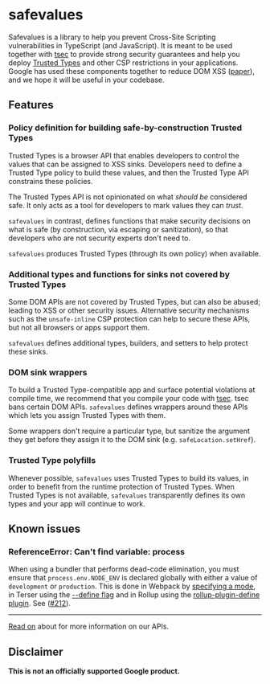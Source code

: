 # safevalues

Safevalues is a library to help you prevent Cross-Site Scripting vulnerabilities
in TypeScript (and JavaScript). It is meant to be used together with
[tsec](https://github.com/googleinterns/tsec) to provide strong security
guarantees and help you deploy
[Trusted Types](https://w3c.github.io/trusted-types/dist/spec/) and
other CSP restrictions in your applications. Google has used these components
together to reduce DOM XSS ([paper](https://research.google/pubs/pub49950/)),
and we hope it will be useful in your codebase.

## Features

### Policy definition for building safe-by-construction Trusted Types

Trusted Types is a browser API that enables developers to control the values
that can be assigned to XSS sinks. Developers need to define a Trusted Type
policy to build these values, and then the Trusted Type API constrains these
policies.

The Trusted Types API is not opinionated on what *should be* considered safe. It
only acts as a tool for developers to mark values they can *trust*.

`safevalues` in contrast, defines functions that make security decisions on what
is safe (by construction, via escaping or sanitization), so that developers who
are not security experts don't need to.

`safevalues` produces Trusted Types (through its own policy) when available.

### Additional types and functions for sinks not covered by Trusted Types

Some DOM APIs are not covered by Trusted Types, but can also be abused; leading
to XSS or other security issues. Alternative security mechanisms such as the
`unsafe-inline` CSP protection can help to secure these APIs, but not all
browsers or apps support them.

`safevalues` defines additional types, builders, and setters to help protect
these sinks.

### DOM sink wrappers

To build a Trusted Type-compatible app and surface potential violations at
compile time, we recommend that you compile your code with
[tsec](https://github.com/googleinterns/tsec). tsec bans certain DOM APIs.
`safevalues` defines wrappers around these APIs which lets you assign Trusted
Types with them.

Some wrappers don't require a particular type, but sanitize the argument they
get before they assign it to the DOM sink (e.g. `safeLocation.setHref`).

### Trusted Type polyfills

Whenever possible, `safevalues` uses Trusted Types to build its values, in order
to benefit from the runtime protection of Trusted Types. When Trusted Types is
not available, `safevalues` transparently defines its own types and your app
will continue to work.

## Known issues

### ReferenceError: Can't find variable: process

When using a bundler that performs dead-code elimination, you must ensure that
`process.env.NODE_ENV` is declared globally with either a value of `development`
or `production`. This is done in Webpack by
[specifying a mode](https://webpack.js.org/guides/production/#specify-the-mode),
in Terser using the
[--define flag](https://webpack.js.org/guides/production/#specify-the-mode) and
in Rollup using the
[rollup-plugin-define plugin](https://www.npmjs.com/package/rollup-plugin-define#usage).
See ([#212](https://github.com/google/safevalues/issues/212)).

--------------------------------------------------------------------------------

[Read on](https://github.com/google/safevalues/tree/main/src) about for more
information on our APIs.

## Disclaimer

**This is not an officially supported Google product.**
